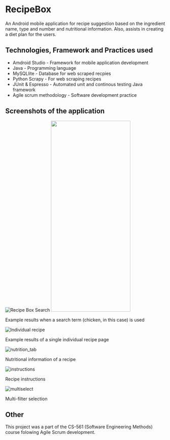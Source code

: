 # RecipeBox

An Android mobile application for recipe suggestion based on the ingredient name, type and number and nutritional information. Also, assists in creating a diet plan for the users. 

## Technologies, Framework and Practices used

* Amdroid Studio - Framework for mobile application development
* Java - Programming language
* MySQLlite - Database for web scraped recpies
* Python Scrapy - For web scraping recipes
* JUnit & Espresso - Automated unit and continous testing Java framework
* Agile scrum methodology - Software development practice

## Screenshots of the application

![Recipe Box Search](https://user-images.githubusercontent.com/56104768/127449596-e3a7a056-38ca-42bc-be8a-aceb6d364fa8.png)
<img src = "https://user-images.githubusercontent.com/56104768/127449596-e3a7a056-38ca-42bc-be8a-aceb6d364fa8.png" width="250" height="600">

Example results when a search term (chicken, in this case) is used 

![Individual recipe](https://user-images.githubusercontent.com/56104768/127449993-e8f47a4b-30c9-4c9d-82de-733d9442e7a5.png)

Example results of a single individual recipe page

![nutrition_tab](https://user-images.githubusercontent.com/56104768/127450178-cd101304-41be-4be1-823f-0b965a0d4759.png)

Nutritional information of a recipe

![instructions](https://user-images.githubusercontent.com/56104768/127450261-31e582a1-78a2-46de-a49c-c2a09a0e62e2.JPG)

Recipe instructions 

![multiselect](https://user-images.githubusercontent.com/56104768/127451418-848eec0d-a0cd-4153-9b34-eb8e0b3b95c1.JPG)

Multi-filter selection 

## Other

This project was a part of the CS-561 (Software Engineering Methods) course folowing Agile Scrum development.
